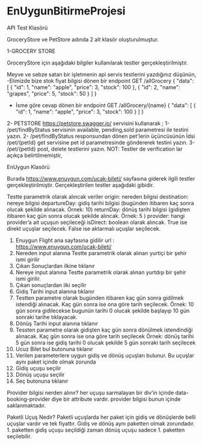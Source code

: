 # EnUygunBitirmeProjesi

API Test Klasörü

GroceryStore ve PetStore adında 2 alt klasör oluşturulmuştur. 


1-GROCERY STORE

GroceryStore için aşağıdaki bilgiler kullanılarak testler gerçekleştirilmiştir.

Meyve ve sebze satan bir işletmenin api servis testlerini yazdığınız düşünün, -Elimizde bize
stok fiyat bilgisi dönen bir endpoint
GET /allGrocery
{
"data": [
{
"id": 1,
"name": "apple",
"price": 3,
"stock": 100
},
{
"id": 2,
"name": "grapes",
"price": 5,
"stock": 50
}
]
}
- İsme göre cevap dönen bir endpoint
GET /allGrocery/{name}
{
"data": [
{
"id": 1,
"name": "apple",
"price": 3,
"stock": 100
}
]
}


2- PETSTORE
https://petstore.swagger.io/ servisini kullanarak ;
1- /pet/findByStatus servisinin available, pending,sold parametresi ile testini yazın.
2- /pet/findByStatus responsundan dönen pet'lerin üçüncüsünün İdsi /pet/{petId} get servisine
pet id parametresinde göndererek testini yazın.
3- /pet/{petId} post, delete testlerini yazın.
NOT: Testler de verification lar açıkça belirtilmemiştir,


EnUygun Klasörü

Burada https://www.enuygun.com/ucak-bileti/ sayfasına giderek ilgili testler gerçekleştirilmiştir. Gerçekleştirilen testler aşağıdaki gibidir.

Testte parametrik olarak alıncak veriler
origin: nereden bilgisi
destination: nereye bilgisi
departureDay: gidiş tarihi bilgisi (bugünden itibaren kaç sonra olucak şekilde
alınacak. Örnek: 10)
returnDay: dönüş tarihi bilgisi (gidişten itibaren kaç gün sonra olucak şekilde
alıncak. Örnek: 5 )
provider: hangi provider’a ait uçuşun seçileceği
isDirect: boolean olarak alıncak. True ise direkt uçuşlar seçilecek. False ise
aktarmalı uçuşlar seçilecek.


1. Enuygun Flight ana sayfasına gidilir
url : https://www.enuygun.com/ucak-bileti/
2. Nereden input alanına Testte parametrik olarak alınan yurtiçi bir
şehir ismi girilir
3. Çıkan Sonuçlardan ilkine tıklanır
4. Nereye input alanına Testte parametrik olarak alınan yurtdışı bir
şehir ismi girilir.
5. Çıkan sonuçlardan ilki seçilir
6. Gidiş Tarihi input alanına tıklanır
7. Testten parametre olarak bugünden itibaren kaç gün sonra
gidilmek istendiği alınacak. Kaç gün sonra ise ona göre tarih
seçilecek.
Örnek: 10 gün sonra gidilecekse bugunün tarihi 0 olucak şekilde başlayıp 10 gün
sonraki tarihe tıklayacak.
8. Dönüş Tarihi input alanına tıklanır
9. Tessten parametre olarak gidişten kaç gün sonra dönülmek
istendindiği alınacak. Kaç gün sonra ise ona göre tarih seçilecek
Örnek: dönüş tarihi 5 gün sonra ise gidiş tarihi 0 olucak şekilde 5 gün sonraki tarih
seçilecek
10. Ucuz Bilet bul butonuna tıklanır
11. Verilen parameterlere uygun gidiş ve dönüş uçuşları bulunur.
Bu uçuşlar aynı paket içinde olmak zorunda
12. Gidiş uçuşu seçilir
13. Dönüş uçuşu seçilir
14. Seç butonuna tıklanır



Provider bilgisi nerden alınır?
her uçuşu sarmalayan bir div’in içinde data-booking-provider diye bir attribute vardır.
provider bilgisi bunun içinde saklanmaktadır.

Paketli Uçuş Nedir?
Paketli uçuşlarda her paket için gidiş ve dönüşlerde belli uçuşlar vardır ve tek fiyattır.
Gidiş ve dönüş aynı paketten olmak zorundadır. 1. paketten gidiş uçuşu seçildiği zaman
dönüş uçuşu sadece 1. paketten seçilebilir.
